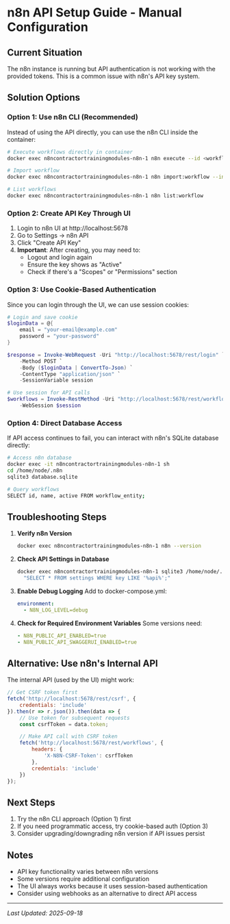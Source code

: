 # n8n API Setup Guide - Manual Configuration

## Current Situation

The n8n instance is running but API authentication is not working with the provided tokens. This is a common issue with n8n's API key system.

## Solution Options

### Option 1: Use n8n CLI (Recommended)
Instead of using the API directly, you can use the n8n CLI inside the container:

```bash
# Execute workflows directly in container
docker exec n8ncontractortrainingmodules-n8n-1 n8n execute --id <workflow-id>

# Import workflow
docker exec n8ncontractortrainingmodules-n8n-1 n8n import:workflow --input=/data/workflow.json

# List workflows
docker exec n8ncontractortrainingmodules-n8n-1 n8n list:workflow
```

### Option 2: Create API Key Through UI
1. Login to n8n UI at http://localhost:5678
2. Go to Settings → n8n API
3. Click "Create API Key"
4. **Important**: After creating, you may need to:
   - Logout and login again
   - Ensure the key shows as "Active"
   - Check if there's a "Scopes" or "Permissions" section

### Option 3: Use Cookie-Based Authentication
Since you can login through the UI, we can use session cookies:

```powershell
# Login and save cookie
$loginData = @{
    email = "your-email@example.com"
    password = "your-password"
}

$response = Invoke-WebRequest -Uri "http://localhost:5678/rest/login" `
    -Method POST `
    -Body ($loginData | ConvertTo-Json) `
    -ContentType "application/json" `
    -SessionVariable session

# Use session for API calls
$workflows = Invoke-RestMethod -Uri "http://localhost:5678/rest/workflows" `
    -WebSession $session
```

### Option 4: Direct Database Access
If API access continues to fail, you can interact with n8n's SQLite database directly:

```bash
# Access n8n database
docker exec -it n8ncontractortrainingmodules-n8n-1 sh
cd /home/node/.n8n
sqlite3 database.sqlite

# Query workflows
SELECT id, name, active FROM workflow_entity;
```

## Troubleshooting Steps

1. **Verify n8n Version**
   ```bash
   docker exec n8ncontractortrainingmodules-n8n-1 n8n --version
   ```

2. **Check API Settings in Database**
   ```bash
   docker exec n8ncontractortrainingmodules-n8n-1 sqlite3 /home/node/.n8n/database.sqlite \
     "SELECT * FROM settings WHERE key LIKE '%api%';"
   ```

3. **Enable Debug Logging**
   Add to docker-compose.yml:
   ```yaml
   environment:
     - N8N_LOG_LEVEL=debug
   ```

4. **Check for Required Environment Variables**
   Some versions need:
   ```yaml
   - N8N_PUBLIC_API_ENABLED=true
   - N8N_PUBLIC_API_SWAGGERUI_ENABLED=true
   ```

## Alternative: Use n8n's Internal API

The internal API (used by the UI) might work:

```javascript
// Get CSRF token first
fetch('http://localhost:5678/rest/csrf', {
    credentials: 'include'
}).then(r => r.json()).then(data => {
    // Use token for subsequent requests
    const csrfToken = data.token;

    // Make API call with CSRF token
    fetch('http://localhost:5678/rest/workflows', {
        headers: {
            'X-N8N-CSRF-Token': csrfToken
        },
        credentials: 'include'
    })
});
```

## Next Steps

1. Try the n8n CLI approach (Option 1) first
2. If you need programmatic access, try cookie-based auth (Option 3)
3. Consider upgrading/downgrading n8n version if API issues persist

## Notes

- API key functionality varies between n8n versions
- Some versions require additional configuration
- The UI always works because it uses session-based authentication
- Consider using webhooks as an alternative to direct API access

---

*Last Updated: 2025-09-18*